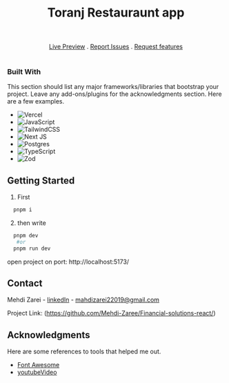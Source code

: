 <h1 align="center">Toranj Restauraunt app</h1>
</br>

</br>

<div align="center">
  <a href="https://engage-next-eta.vercel.app/" text-align='center'>Live Preview</a> . 
  <a href="https://github.com/mehdi-zaree/engage-next/issues" text-align='center'>Report Issues</a> . 
  <a href="https://github.com/mehdi-zaree/engage-next/issues" text-align='center'>Request features</a> 
</div>
</br>




### Built With

This section should list any major frameworks/libraries that bootstrap your project. Leave any add-ons/plugins for the acknowledgments section. Here are a few examples.

* 	![Vercel](https://img.shields.io/badge/vercel-%23000000.svg?style=for-the-badge&logo=vercel&logoColor=white)
* 	![JavaScript](https://img.shields.io/badge/javascript-%23323330.svg?style=for-the-badge&logo=javascript&logoColor=%23F7DF1E)
* 	![TailwindCSS](https://img.shields.io/badge/tailwindcss-%2338B2AC.svg?style=for-the-badge&logo=tailwind-css&logoColor=white)
* 	![Next JS](https://img.shields.io/badge/Next-black?style=for-the-badge&logo=next.js&logoColor=white)
* 	![Postgres](https://img.shields.io/badge/postgres-%23316192.svg?style=for-the-badge&logo=postgresql&logoColor=white)
* 	![TypeScript](https://img.shields.io/badge/typescript-%23007ACC.svg?style=for-the-badge&logo=typescript&logoColor=white)
* 	![Zod](https://img.shields.io/badge/zod-%233068b7.svg?style=for-the-badge&logo=zod&logoColor=white)


<!-- GETTING STARTED -->
## Getting Started
1. First
 ```sh
   pnpm i
   ```
2. then write 
 ```sh
   pnpm dev
    #or
   pnpm run dev
   ```


open project on port: http://localhost:5173/
<!-- CONTACT -->
## Contact

Mehdi Zarei - [linkedIn](https://linkedin.com/in/mehdi-zri) - mahdizarei22019@gmail.com

Project Link: (https://github.com/Mehdi-Zaree/Financial-solutions-react/)




<!-- ACKNOWLEDGMENTS -->
## Acknowledgments

Here are some references to tools that helped me out.
* [Font Awesome](https://fontawesome.com)
* [youtubeVideo](https://www.youtube.com/watch?v=vLze97zZKsU&list=WL&index=6&t=1165s)


